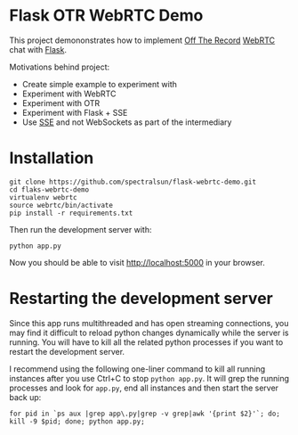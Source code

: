 # Flask OTR WebRTC Demo

This project demononstrates how to implement [Off The Record](http://en.wikipedia.org/wiki/Off-the-Record_Messaging) [WebRTC](http://www.webrtc.org/) chat with [Flask](http://flask.pocoo.org/).

Motivations behind project:
 - Create simple example to experiment with
 - Experiment with WebRTC
 - Experiment with OTR
 - Experiment with Flask + SSE
 - Use [SSE](https://developer.mozilla.org/en-US/docs/Server-sent_events/Using_server-sent_events) and not WebSockets as part of the intermediary

# Installation

    git clone https://github.com/spectralsun/flask-webrtc-demo.git
    cd flaks-webrtc-demo
    virtualenv webrtc
    source webrtc/bin/activate
    pip install -r requirements.txt

Then run the development server with:

    python app.py

Now you should be able to visit [http://localhost:5000](http://localhost:5000) in your browser.

# Restarting the development server

Since this app runs multithreaded and has open streaming connections, you may find it difficult to reload python changes dynamically while the server is running. You will have to kill all the related python processes if you want to restart the development server.

I recommend using the following one-liner command to kill all running instances after you use Ctrl+C to stop `python app.py`. It will grep the running processes and look for `app.py`, end all instances and then start the server back up:

    for pid in `ps aux |grep app\.py|grep -v grep|awk '{print $2}'`; do; kill -9 $pid; done; python app.py;


